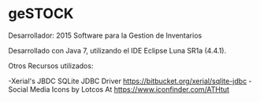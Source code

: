 # geSTOCK
Desarrollador: <Martin Castillo> 2015
Software para la Gestion de Inventarios

Desarrollado con Java 7, utilizando el IDE Eclipse Luna SR1a (4.4.1).

Otros Recursos utilizados:

-Xerial's JBDC SQLite JDBC Driver https://bitbucket.org/xerial/sqlite-jdbc
-Social Media Icons by Lotcos At https://www.iconfinder.com/ATHtut
